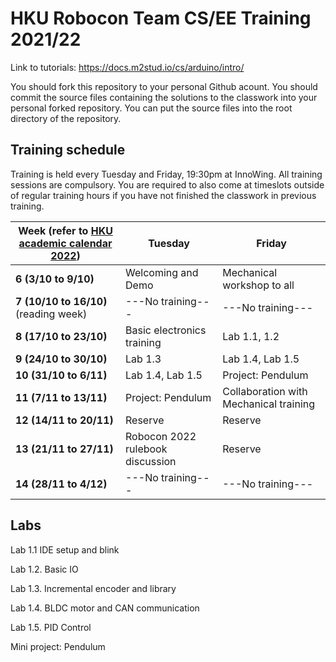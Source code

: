 # HKU Robocon Team CS/EE Training 2021/22

Link to tutorials: https://docs.m2stud.io/cs/arduino/intro/

You should fork this repository to your personal Github acount.
You should commit the source files containing the solutions to the classwork into your personal forked repository.
You can put the source files into the root directory of the repository.

## Training schedule

Training is held every Tuesday and Friday, 19:30pm at InnoWing.
All training sessions are compulsory.
You are required to also come at timeslots outside of regular training hours if you have not finished the classwork in previous training.

|Week (refer to [HKU academic calendar 2022](https://www.scifac.hku.hk/f/page/4832/14427/Academic_Calendar_2021-2022.pdf))|Tuesday|Friday|
|----|-------|------|
|**6 (3/10 to 9/10)**|Welcoming and Demo|Mechanical workshop to all|
|**7 (10/10 to 16/10)** (reading week)|---No training---|---No training---|
|**8 (17/10 to 23/10)**|Basic electronics training|Lab 1.1, 1.2|
|**9 (24/10 to 30/10)**|Lab 1.3|Lab 1.4, Lab 1.5|
|**10 (31/10 to 6/11)**|Lab 1.4, Lab 1.5|Project: Pendulum|
|**11 (7/11 to 13/11)**|Project: Pendulum|Collaboration with Mechanical training|
|**12 (14/11 to 20/11)**|Reserve|Reserve|
|**13 (21/11 to 27/11)**|Robocon 2022 rulebook discussion|Reserve|
|**14 (28/11 to 4/12)**|---No training---|---No training---|

## Labs

Lab 1.1 IDE setup and blink

Lab 1.2. Basic IO

Lab 1.3. Incremental encoder and library

Lab 1.4. BLDC motor and CAN communication

Lab 1.5. PID Control

Mini project: Pendulum
